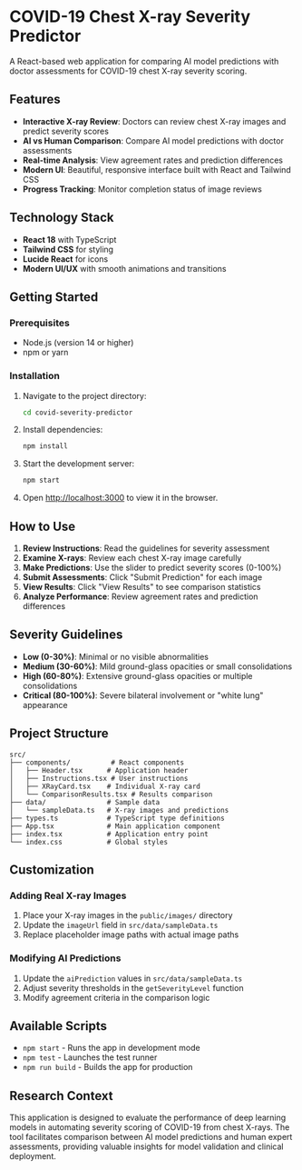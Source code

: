 # COVID-19 Chest X-ray Severity Predictor

A React-based web application for comparing AI model predictions with doctor assessments for COVID-19 chest X-ray severity scoring.

## Features

- **Interactive X-ray Review**: Doctors can review chest X-ray images and predict severity scores
- **AI vs Human Comparison**: Compare AI model predictions with doctor assessments
- **Real-time Analysis**: View agreement rates and prediction differences
- **Modern UI**: Beautiful, responsive interface built with React and Tailwind CSS
- **Progress Tracking**: Monitor completion status of image reviews

## Technology Stack

- **React 18** with TypeScript
- **Tailwind CSS** for styling
- **Lucide React** for icons
- **Modern UI/UX** with smooth animations and transitions

## Getting Started

### Prerequisites

- Node.js (version 14 or higher)
- npm or yarn

### Installation

1. Navigate to the project directory:
   ```bash
   cd covid-severity-predictor
   ```

2. Install dependencies:
   ```bash
   npm install
   ```

3. Start the development server:
   ```bash
   npm start
   ```

4. Open [http://localhost:3000](http://localhost:3000) to view it in the browser.

## How to Use

1. **Review Instructions**: Read the guidelines for severity assessment
2. **Examine X-rays**: Review each chest X-ray image carefully
3. **Make Predictions**: Use the slider to predict severity scores (0-100%)
4. **Submit Assessments**: Click "Submit Prediction" for each image
5. **View Results**: Click "View Results" to see comparison statistics
6. **Analyze Performance**: Review agreement rates and prediction differences

## Severity Guidelines

- **Low (0-30%)**: Minimal or no visible abnormalities
- **Medium (30-60%)**: Mild ground-glass opacities or small consolidations
- **High (60-80%)**: Extensive ground-glass opacities or multiple consolidations
- **Critical (80-100%)**: Severe bilateral involvement or "white lung" appearance

## Project Structure

```
src/
├── components/          # React components
│   ├── Header.tsx      # Application header
│   ├── Instructions.tsx # User instructions
│   ├── XRayCard.tsx    # Individual X-ray card
│   └── ComparisonResults.tsx # Results comparison
├── data/               # Sample data
│   └── sampleData.ts   # X-ray images and predictions
├── types.ts            # TypeScript type definitions
├── App.tsx             # Main application component
├── index.tsx           # Application entry point
└── index.css           # Global styles
```

## Customization

### Adding Real X-ray Images

1. Place your X-ray images in the `public/images/` directory
2. Update the `imageUrl` field in `src/data/sampleData.ts`
3. Replace placeholder image paths with actual image paths

### Modifying AI Predictions

1. Update the `aiPrediction` values in `src/data/sampleData.ts`
2. Adjust severity thresholds in the `getSeverityLevel` function
3. Modify agreement criteria in the comparison logic

## Available Scripts

- `npm start` - Runs the app in development mode
- `npm test` - Launches the test runner
- `npm run build` - Builds the app for production

## Research Context

This application is designed to evaluate the performance of deep learning models in automating severity scoring of COVID-19 from chest X-rays. The tool facilitates comparison between AI model predictions and human expert assessments, providing valuable insights for model validation and clinical deployment. 